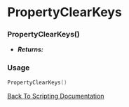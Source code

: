 # PropertyClearKeys

### PropertyClearKeys()
- ***Returns:*** 

### Usage

```Lua
PropertyClearKeys()
```


[Back To Scripting Documentation](../README.md)
